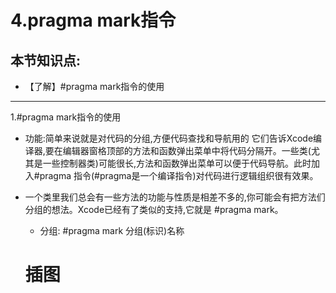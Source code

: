 # 4.pragma mark指令

## 本节知识点:

* 【了解】#pragma mark指令的使用
***
1.#pragma mark指令的使用

* 功能:简单来说就是对代码的分组,方便代码查找和导航用的 它们告诉Xcode编译器,要在编辑器窗格顶部的方法和函数弹出菜单中将代码分隔开。一些类(尤其是一些控制器类)可能很长,方法和函数弹出菜单可以便于代码导航。此时加入#pragma 指令(#pragma是一个编译指令)对代码进行逻辑组织很有效果。

* 一个类里我们总会有一些方法的功能与性质是相差不多的,你可能会有把方法们分组的想法。Xcode已经有了类似的支持,它就是 #pragma mark。
    * 分组: #pragma mark 分组(标识)名称 
    # 插图